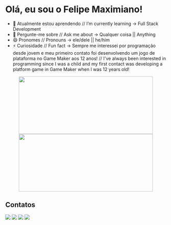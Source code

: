 <h1>Olá, eu sou o Felipe Maximiano!</h1>

- 🌱 Atualmente estou aprendendo // I’m currently learning -> Full Stack Development
- 💬 Pergunte-me sobre // Ask me about -> Qualquer coisa || Anything
- 😄 Pronomes // Pronouns -> ele/dele || he/him
- ⚡ Curiosidade // Fun fact -> Sempre me interessei por programação desde jovem e meu primeiro contato foi desenvolvendo um jogo de plataforma no Game Maker aos 12 anos! // I've always been interested in programming since I was a child and my first contact was developing a platform game in Game Maker when I was 12 years old!

<center>
<div>
<!-- <a href="https://github.com/FelipeMaximianoSilva"> -->
<img height="180em" width="420px" src="https://github-readme-stats.vercel.app/api?username=FelipeMaximianoSilva&show_icons=true&theme=gotham"/>
<img height="180em" width="420px" src="https://github-readme-stats.vercel.app/api/top-langs/?username=FelipeMaximianoSilva&layout=compact&theme=gotham"/>
</div>
</center
<br>
  
  <h2>Contatos</h2>

<div display="flex" flex-direction="row">
  <a href="google.com"><img src="https://img.shields.io/badge/WhatsApp-25D366?style=for-the-badge&logo=whatsapp&logoColor=white"></a>
  <a href="https://www.linkedin.com/in/felipe-maximiano-da-silva-999559185/"><img src="https://img.shields.io/badge/LinkedIn-0077B5?style=for-the-badge&logo=linkedin&logoColor=white"></a>
  <a href="https://github.com/FelipeMaximianoSilva"><img src="https://img.shields.io/badge/GitHub-100000?style=for-the-badge&logo=github&logoColor=white"></a>
  <a href="mailto:maximiano.felipesilva@gmail.com"><img src="https://img.shields.io/badge/Gmail-D14836?style=for-the-badge&logo=gmail&logoColor=white"></a>
</div>
